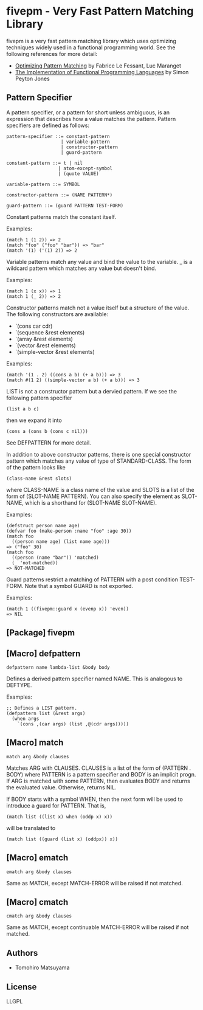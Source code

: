 fivepm - Very Fast Pattern Matching Library
===========================================

fivepm is a very fast pattern matching library
which uses optimizing techniques widely used in a functional
programming world. See the following references for more detail:

* [Optimizing Pattern Matching](http://citeseerx.ist.psu.edu/viewdoc/summary?doi=10.1.1.6.5507) by Fabrice Le Fessant, Luc Maranget
* [The Implementation of Functional Programming Languages](http://research.microsoft.com/en-us/um/people/simonpj/papers/slpj-book-1987/) by Simon Peyton Jones

Pattern Specifier
-----------------

A pattern specifier, or a pattern for short unless ambiguous, is an
expression that describes how a value matches the pattern. Pattern
specifiers are defined as follows:

    pattern-specifier ::= constant-pattern
                        | variable-pattern
                        | constructor-pattern
                        | guard-pattern
    
    constant-pattern ::= t | nil
                       | atom-except-symbol
                       | (quote VALUE)
    
    variable-pattern ::= SYMBOL
    
    constructor-pattern ::= (NAME PATTERN*)
    
    guard-pattern ::= (guard PATTERN TEST-FORM)

Constant patterns match the constant itself.

Examples:

    (match 1 (1 2)) => 2
    (match "foo" ("foo" "bar")) => "bar"
    (match '(1) ('(1) 2)) => 2

Variable patterns match any value and bind the value to the
variable. _ is a wildcard pattern which matches any value but doesn't
bind.

Examples:

    (match 1 (x x)) => 1
    (match 1 (_ 2)) => 2

Constructor patterns match not a value itself but a structure of the
value. The following constructors are available:

* `(cons car cdr)
* `(sequence &rest elements)
* `(array &rest elements)
* `(vector &rest elements)
* `(simple-vector &rest elements)

Examples:

    (match '(1 . 2) ((cons a b) (+ a b))) => 3
    (match #(1 2) ((simple-vector a b) (+ a b))) => 3

LIST is not a constructor pattern but a dervied pattern. If we see the
following pattern specifier

    (list a b c)

then we expand it into

    (cons a (cons b (cons c nil)))

See DEFPATTERN for more detail.

In addition to above constructor patterns, there is one special
constructor pattern which matches any value of type of STANDARD-CLASS.
The form of the pattern looks like

    (class-name &rest slots)

where CLASS-NAME is a class name of the value and SLOTS is a list of
the form of (SLOT-NAME PATTERN). You can also specify the element as
SLOT-NAME, which is a shorthand for (SLOT-NAME SLOT-NAME).

Examples:

    (defstruct person name age)
    (defvar foo (make-person :name "foo" :age 30))
    (match foo
      ((person name age) (list name age)))
    => ("foo" 30)
    (match foo
      ((person (name "bar")) 'matched)
      (_ 'not-matched))
    => NOT-MATCHED

Guard patterns restrict a matching of PATTERN with a post condition
TEST-FORM.  Note that a symbol GUARD is not exported.

Examples:

    (match 1 ((fivepm::guard x (evenp x)) 'even))
    => NIL

[Package] fivepm
----------------

## [Macro] defpattern

    defpattern name lambda-list &body body

Defines a derived pattern specifier named NAME. This is analogous
to DEFTYPE.

Examples:

    ;; Defines a LIST pattern.
    (defpattern list (&rest args)
      (when args
        `(cons ,(car args) (list ,@(cdr args)))))

## [Macro] match

    match arg &body clauses

Matches ARG with CLAUSES. CLAUSES is a list of the form
of (PATTERN . BODY) where PATTERN is a pattern specifier and BODY is
an implicit progn. If ARG is matched with some PATTERN, then evaluates
BODY and returns the evaluated value. Otherwise, returns NIL.

If BODY starts with a symbol WHEN, then the next form will be used to
introduce a guard for PATTERN. That is,

    (match list ((list x) when (oddp x) x))

will be translated to

    (match list ((guard (list x) (oddpx)) x))

## [Macro] ematch

    ematch arg &body clauses

Same as MATCH, except MATCH-ERROR will be raised if not matched.

## [Macro] cmatch

    cmatch arg &body clauses

Same as MATCH, except continuable MATCH-ERROR will be raised if not
matched.

Authors
-------

* Tomohiro Matsuyama

License
-------

LLGPL
